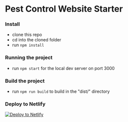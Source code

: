 # Pest Control Website Starter

### Install
- clone this repo
- cd into the cloned folder
- run `npm install`

### Running the project
- run `npm start` for the local dev server on port 3000

### Build the project
- run `npm run build` to build in the "dist/" directory

### Deploy to Netlify
[![Deploy to Netlify](https://www.netlify.com/img/deploy/button.svg)](https://app.netlify.com/start/deploy?repository=https://github.com/bbodine1/jekyll-bootstrap-website.git)